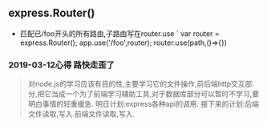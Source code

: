 ## express.Router()
- 匹配已/foo开头的所有路由,子路由写在router.use
`
var router = express.Router();
app.use('/foo',router);
router.use(path,()=>{})

### 2019-03-12心得 路快走歪了
>对node.js的学习应该有目的性,主要学习它的文件操作,前后端http交互部分,把它当成一个为了前端学习辅助工具,对于数据库部分可以暂时不学习,要明白事情的轻重缓急.
>明日计划:express各种api的调用.
>接下来的计划:后端文件读取,写入.前端文件读取,写入.
